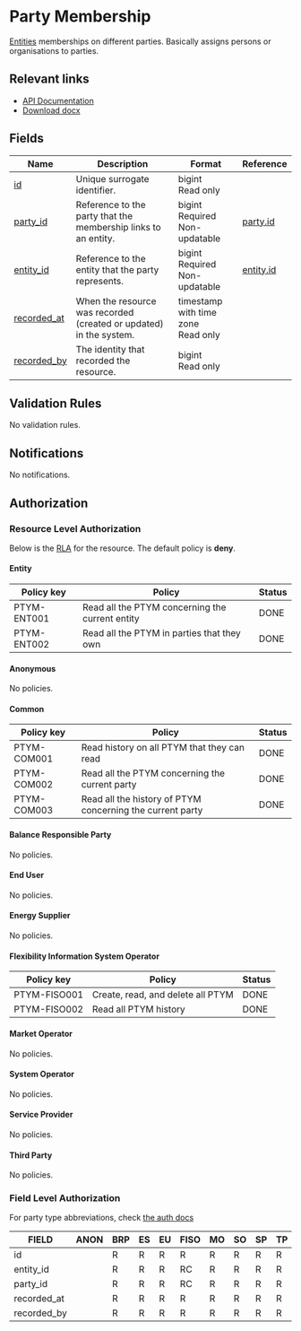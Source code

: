 # Party Membership

[Entities](entity.md) memberships on different parties. Basically assigns
persons or organisations to parties.

## Relevant links

* [API Documentation](../api/v0/index.html#/operations/list_party_membership)
* [Download docx](../download/party_membership.docx)

## Fields

| Name                                                                  | Description                                                        | Format                                 | Reference                       |
|-----------------------------------------------------------------------|--------------------------------------------------------------------|----------------------------------------|---------------------------------|
| <a name="field-id" href="#field-id">id</a>                            | Unique surrogate identifier.                                       | bigint<br/>Read only                   |                                 |
| <a name="field-party_id" href="#field-party_id">party_id</a>          | Reference to the party that the membership links to an entity.     | bigint<br/>Required<br/>Non-updatable  | [party.id](party.md#field-id)   |
| <a name="field-entity_id" href="#field-entity_id">entity_id</a>       | Reference to the entity that the party represents.                 | bigint<br/>Required<br/>Non-updatable  | [entity.id](entity.md#field-id) |
| <a name="field-recorded_at" href="#field-recorded_at">recorded_at</a> | When the resource was recorded (created or updated) in the system. | timestamp with time zone<br/>Read only |                                 |
| <a name="field-recorded_by" href="#field-recorded_by">recorded_by</a> | The identity that recorded the resource.                           | bigint<br/>Read only                   |                                 |

## Validation Rules

No validation rules.

## Notifications

No notifications.

## Authorization

### Resource Level Authorization

Below is the [RLA](../technical/auth.md#resource-level-authorization-rla) for the
resource. The default policy is **deny**.

#### Entity

| Policy key  | Policy                                          | Status |
|-------------|-------------------------------------------------|--------|
| PTYM-ENT001 | Read all the PTYM concerning the current entity | DONE   |
| PTYM-ENT002 | Read all the PTYM in parties that they own      | DONE   |

#### Anonymous

No policies.

#### Common

| Policy key  | Policy                                                    | Status |
|-------------|-----------------------------------------------------------|--------|
| PTYM-COM001 | Read history on all PTYM that they can read               | DONE   |
| PTYM-COM002 | Read all the PTYM concerning the current party            | DONE   |
| PTYM-COM003 | Read all the history of PTYM concerning the current party | DONE   |

#### Balance Responsible Party

No policies.

#### End User

No policies.

#### Energy Supplier

No policies.

#### Flexibility Information System Operator

| Policy key   | Policy                            | Status |
|--------------|-----------------------------------|--------|
| PTYM-FISO001 | Create, read, and delete all PTYM | DONE   |
| PTYM-FISO002 | Read all PTYM history             | DONE   |

#### Market Operator

No policies.

#### System Operator

No policies.

#### Service Provider

No policies.

#### Third Party

No policies.

### Field Level Authorization

For party type abbreviations, check [the auth docs](../technical/auth.md#party-market-actors)

| FIELD       | ANON | BRP | ES | EU | FISO | MO | SO | SP | TP | ENT |
|-------------|------|-----|----|----|------|----|----|----|----|-----|
| id          |      | R   | R  | R  | R    | R  | R  | R  | R  | R   |
| entity_id   |      | R   | R  | R  | RC   | R  | R  | R  | R  | R   |
| party_id    |      | R   | R  | R  | RC   | R  | R  | R  | R  | R   |
| recorded_at |      | R   | R  | R  | R    | R  | R  | R  | R  | R   |
| recorded_by |      | R   | R  | R  | R    | R  | R  | R  | R  | R   |
